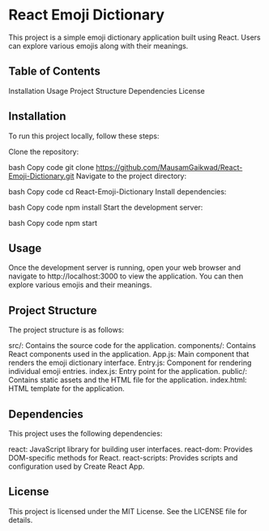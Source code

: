 # React Emoji Dictionary
This project is a simple emoji dictionary application built using React. Users can explore various emojis along with their meanings.

## Table of Contents
Installation
Usage
Project Structure
Dependencies
License
## Installation
To run this project locally, follow these steps:

Clone the repository:

bash
Copy code
git clone https://github.com/MausamGaikwad/React-Emoji-Dictionary.git
Navigate to the project directory:

bash
Copy code
cd React-Emoji-Dictionary
Install dependencies:

bash
Copy code
npm install
Start the development server:

bash
Copy code
npm start
## Usage
Once the development server is running, open your web browser and navigate to http://localhost:3000 to view the application. You can then explore various emojis and their meanings.

## Project Structure
The project structure is as follows:

src/: Contains the source code for the application.
components/: Contains React components used in the application.
App.js: Main component that renders the emoji dictionary interface.
Entry.js: Component for rendering individual emoji entries.
index.js: Entry point for the application.
public/: Contains static assets and the HTML file for the application.
index.html: HTML template for the application.
## Dependencies
This project uses the following dependencies:

react: JavaScript library for building user interfaces.
react-dom: Provides DOM-specific methods for React.
react-scripts: Provides scripts and configuration used by Create React App.
## License
This project is licensed under the MIT License. See the LICENSE file for details.
